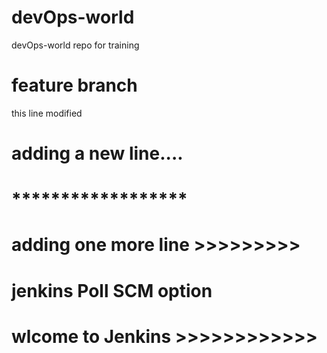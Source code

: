 # devOps-world
devOps-world repo for training
# feature branch
this line modified
# adding a new line....
# ******************
# adding one more line >>>>>>>>>
# jenkins Poll SCM option
# wlcome to Jenkins >>>>>>>>>>>>
